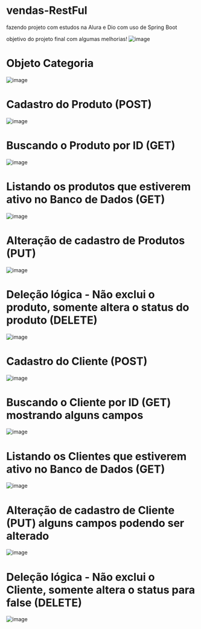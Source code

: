 # vendas-RestFul
fazendo projeto com estudos na Alura e Dio  com uso de Spring Boot

objetivo do projeto final com algumas melhorias! 
![image](https://github.com/falconi879/vendas-RestFul/assets/40277543/37262dc9-04d7-43e5-941f-e7b744641d67)


# Objeto Categoria 
![image](https://github.com/falconi879/vendas-RestFul/assets/40277543/3f3262cf-d174-4b15-904b-4e40a3b1712c)


# Cadastro do Produto (POST)
![image](https://github.com/falconi879/vendas-RestFul/assets/40277543/85cd521b-3a4b-466b-90a2-5021f27f20f3)


# Buscando o Produto por ID (GET)
![image](https://github.com/falconi879/vendas-RestFul/assets/40277543/6f0fe687-cf13-4054-b51d-3111e64b3dff)

# Listando os produtos que estiverem ativo no Banco de Dados (GET)
![image](https://github.com/falconi879/vendas-RestFul/assets/40277543/b1054618-fb76-4151-b972-c019a9445dea)

# Alteração de cadastro de Produtos (PUT)
![image](https://github.com/falconi879/vendas-RestFul/assets/40277543/59b1b27c-2374-44a1-85fa-4f87796364c6)

# Deleção lógica - Não exclui o produto, somente altera o status do produto (DELETE)
![image](https://github.com/falconi879/vendas-RestFul/assets/40277543/f2730e3a-f116-4282-9df0-3f96ed94625d)

# Cadastro do Cliente (POST)
![image](https://github.com/falconi879/vendas-RestFul/assets/40277543/b3100b3a-7706-47dd-99d9-16f8c63711e5)

# Buscando o Cliente por ID (GET) mostrando alguns campos
![image](https://github.com/falconi879/vendas-RestFul/assets/40277543/d4912c1d-e447-4ed9-9e4a-2f826e6dd637)

# Listando os Clientes que estiverem ativo no Banco de Dados (GET)
![image](https://github.com/falconi879/vendas-RestFul/assets/40277543/2851eede-ae0a-436b-836b-ef82115a20fd)

# Alteração de cadastro de Cliente (PUT) alguns campos podendo ser alterado
![image](https://github.com/falconi879/vendas-RestFul/assets/40277543/4db33cf3-8cdd-4b49-bcbc-4efd3c2382cb)

# Deleção lógica - Não exclui o Cliente, somente altera o status para false (DELETE)
![image](https://github.com/falconi879/vendas-RestFul/assets/40277543/aca61707-c9b5-47a9-be57-e7bea798de25)


